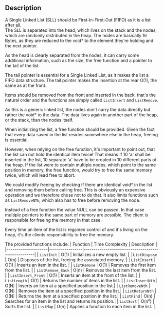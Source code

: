 ## Description
A Single Linked List (SLL) should be First-In-First-Out (FIFO) as it is a list after all. <br>
The SLL is separated into the head, which lives on the stack and the nodes,
which are randomly distributed in the heap. The nodes are basically 16 Bytes,
as they are reduced to the void\* to the element they're holding and the next
pointer. <br>

As the head is clearly separated from the nodes, it can carry some additional information,
such as the size, the free function and a pointer to the tail of the list. <br>

The tail pointer is essential for a Single Linked List, as it makes the list a
FIFO data structure. The tail pointer makes the insertion at the rear O(1),
the same as at the front.

Items should be removed from the front and inserted in the back, that's the natural
order and the functions are simply called `ListInsert` and `ListRemove`.

As this is a generic linked list, the nodes don't carry the data directly but
rather the void\* to the data. The data lives again in another part of the heap,
or the stack, than the nodes itself.  <br>

When initializing the list, a free function should be provided. Given the fact that
every data saved in the list resides somewhere else in the heap, freeing is essential. <br>

However, when relying on the free function, it's important to point out, that the list
can not hold the identical item twice! That means if 10 'a' shall be inserted in the list,
10 separate 'a' have to be created in 10 different parts of the heap.
If the list were to contain multiple nodes, which point to the same position in memory,
the free function, would try to free the same memory twice, which will lead free to
abort. <br>

We could modify freeing by checking if there are identical void\* in the list and removing them
before calling free. This is obviously an expensive operation and we therefore chose not to
do that. It also limits functions such as `ListRemoveNTh`, which also has to free before removing 
the node. <br>

Instead of a free function the value NULL can be passed. In that case multiple pointers to the
same part of memory are possible. The client is responsible for freeing the memory in that case. <br>

Every time an item of the list is regained control of and it's living on the heap, it's the clients
responsibility to free the memory. <br>

The provided functions include:
| Function            | Time Complexity | Description                                         |
|---------------------|-----------------|-----------------------------------------------------|
| `ListInit`          | O(1)            | Initializes a new empty list.                       |
| `ListDispose`       | O(n)            | Disposes of the list, freeing the associated memory. |
| `ListInsert`        | O(1)            | Inserts an item in the list.                        |
| `ListRemove`        | O(1)            | Removes the first item from the list.               |
| `ListRemove_Back`   | O(n)            | Removes the last item from the list.                |
| `ListInsert_Front`  | O(1)            | Inserts an item at the front of the list.           |
| `ListLength`        | O(1)            | Returns the number of items in the list.            |
| `ListInsertNth`     | O(N)            | Inserts an item at a specified position in the list.|
| `ListRemoveNth`     | O(N)            | Removes the item at a specified position in the list.|
| `ListReturnNth`     | O(N)            | Returns the item at a specified position in the list.|
| `ListFind`          | O(n)            | Searches for an item in the list and returns its position.|
| `ListSort`          | O(n²)           | Sorts the list.                                     |
| `ListMap`           | O(n)            | Applies a function to each item in the list.         |

